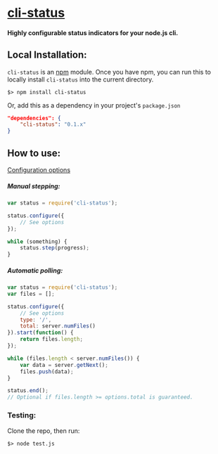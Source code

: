 # [cli-status](https://npmjs.org/package/cli-status)


#### Highly configurable status indicators for your node.js cli.


## Local Installation:

`cli-status` is an [npm](https://npmjs.org/) module. Once you have npm, you can run this to locally install `cli-status` into the current directory.

    $> npm install cli-status

Or, add this as a dependency in your project's `package.json`

```json
"dependencies": {
	"cli-status": "0.1.x"
}
```

## How to use:

[Configuration options](http://github.com/fishrock123/cli-status/index.js#75)

##### Manual stepping:
```js
var status = require('cli-status');

status.configure({
	// See options
});

while (something) {
	status.step(progress);
}
```

##### Automatic polling:
```js
var status = require('cli-status');
var files = [];

status.configure({
	// See options
	type: '/',
    total: server.numFiles()
}).start(function() {
	return files.length;
});

while (files.length < server.numFiles()) {
	var data = server.getNext();
	files.push(data);
}

status.end();
// Optional if files.length >= options.total is guaranteed.
```

### Testing:

Clone the repo, then run:

    $> node test.js
